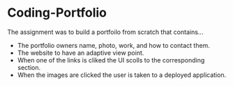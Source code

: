 # Coding-Portfolio

The assignment was to build a portfoilo from scratch that contains... 

* The portfolio owners name, photo, work, and how to contact them.
* The website to have an adaptive view point.
* When one of the links is cliked the UI scolls to the corresponding section.
* When the images are clicked the user is taken to a deployed application.
